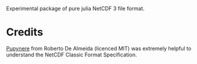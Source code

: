 

Experimental package of pure julia NetCDF 3 file format.


# Credits

[Pupynere](https://pypi.org/project/pupynere/) from Roberto De Almeida (licenced MIT) was extremely helpful to understand the NetCDF Classic Format Specification.

